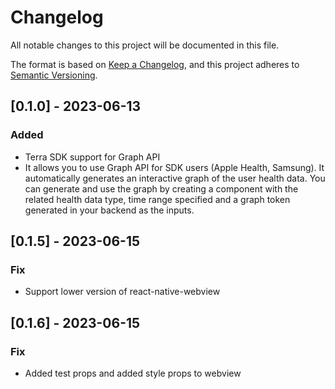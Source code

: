 # Changelog

All notable changes to this project will be documented in this file.

The format is based on [Keep a Changelog](https://keepachangelog.com/en/1.0.0/),
and this project adheres to [Semantic Versioning](https://semver.org/spec/v2.0.0.html).

## [0.1.0] - 2023-06-13

### Added

- Terra SDK support for Graph API
- It allows you to use Graph API for SDK users (Apple Health, Samsung). It automatically generates an interactive graph of the user health data. You can generate and use the graph by creating a component <TerraGraph> with the related health data type, time range specified and a graph token generated in your backend as the inputs.

## [0.1.5] - 2023-06-15

### Fix

- Support lower version of react-native-webview

## [0.1.6] - 2023-06-15

### Fix

- Added test props and added style props to webview
